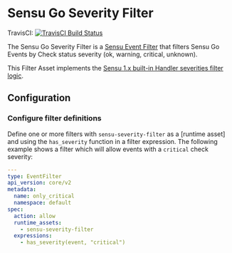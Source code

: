 # Sensu Go Severity Filter
TravisCI: [![TravisCI Build Status](https://travis-ci.org/portertech/sensu-severity-filter.svg?branch=master)](https://travis-ci.org/portertech/sensu-severity-filter)

The Sensu Go Severity Filter is a [Sensu Event Filter][1] that
filters Sensu Go Events by Check status severity (ok, warning,
critical, unknown).

This Filter Asset implements the [Sensu 1.x built-in Handler
severities filter logic][2].

## Configuration

### Configure filter definitions

Define one or more filters with `sensu-severity-filter` as a [runtime
asset] and using the `has_severity` function in a filter expression.
The following example shows a filter which will allow events with a
`critical` check severity:

``` yaml
---
type: EventFilter
api_version: core/v2
metadata:
  name: only_critical
  namespace: default
spec:
  action: allow
  runtime_assets:
    - sensu-severity-filter
  expressions:
    - has_severity(event, "critical")
```

[1]: https://docs.sensu.io/sensu-go/5.13/reference/filters/#how-do-sensu-filters-work
[2]: https://github.com/sensu/sensu/blob/468698124bcbadebea6e7d89c3e88a048c1b85f9/lib/sensu/server/filter.rb#L36-L65
